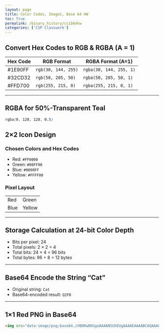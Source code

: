 ```yaml
---
layout: page
title: Color Codes, Images, Base 64 HW
toc: True
permalink: /binary_history/ccib64hw
categories: ['CSP Classwork']
---
```


## Convert Hex Codes to RGB & RGBA (A = 1)

| Hex Code | RGB Format           | RGBA Format (A=1)        |
|----------|----------------------|--------------------------|
| #1E90FF  | `rgb(30, 144, 255)`  | `rgba(30, 144, 255, 1)`  |
| #32CD32  | `rgb(50, 205, 50)`   | `rgba(50, 205, 50, 1)`   |
| #FFD700  | `rgb(255, 215, 0)`   | `rgba(255, 215, 0, 1)`   |

---

## RGBA for 50%-Transparent Teal

```css
rgba(0, 128, 128, 0.5)
```

## 2×2 Icon Design

### Chosen Colors and Hex Codes

- Red: `#FF0000`
- Green: `#00FF00`
- Blue: `#0000FF`
- Yellow: `#FFFF00`

### Pixel Layout

|       |       |
|-------|-------|
| Red   | Green |
| Blue  | Yellow |

---

## Storage Calculation at 24-bit Color Depth

- Bits per pixel: 24  
- Total pixels: 2 × 2 = 4  
- Total bits: 24 × 4 = 96 bits  
- Total bytes: 96 ÷ 8 = 12 bytes

---

## Base64 Encode the String “Cat”

- Original string: `Cat`
- Base64-encoded result: `Q2F0`

---

## 1×1 Red PNG in Base64

```html
<img src="data:image/png;base64,iVBORw0KGgoAAAANSUhEUgAAAAEAAAABCAQAAAC1HAwCAAAAC0lEQVR4nGMAAQAABQABDQottAAAAABJRU5ErkJggg==" />
```
